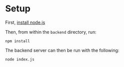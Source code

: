 # Setup

First, [install node.js](https://nodejs.org/en/download/package-manager/current)

Then, from within the `backend` directory, run:

```shell 
npm install
```

The backend server can then be run with the following:

```shell 
node index.js
```
